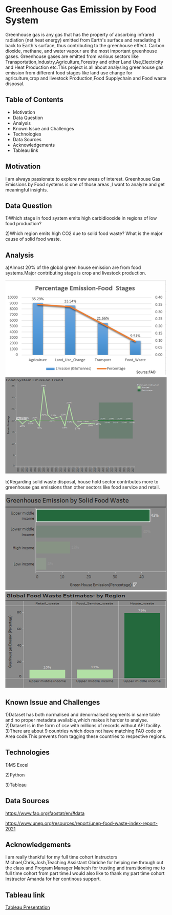 # Greenhouse Gas Emission by Food System
		
Greenhouse gas is  any gas that has the property of absorbing infrared radiation (net heat energy) emitted from Earth's surface and reradiating it back to Earth's surface, thus contributing to the greenhouse effect. Carbon dioxide, methane, and water vapour are the most important greenhouse gases. Greenhouse gases are emitted  from various sectors like Transportation,Industry,Agriculture,Forestry and other Land Use,Electricity and Heat Production etc.This project is all about analysing greenhouse gas emission from different food stages like
land use change for agriculture,crop and livestock Production,Food Supplychain and Food waste disposal.

## Table of Contents
* Motivation
* Data Question
* Analysis
* Known Issue and Challenges
* Technologies
* Data Sources
* Acknowledgements
* Tableau link

## Motivation

I am always passionate to explore new areas of interest. Greenhouse Gas Emissions by Food systems is one of those areas ,I want to analyze and get meaningful insights.


## Data Question

1)Which stage in food system emits high carbidiooxide in regions of low food production?

2)Which region emits high CO2 due to solid food waste? What is the major cause of solid food waste.

## Analysis

a)Almost 20% of the global green house emission are from food systems.Major contributing stage is crop and livestock production.

  <img src="https://github.com/vnirmaladevi/Greenhouse-Gas-Emission-by-Food-System/blob/main/Images/Image1.png" width="600" height="300">
  <img src="https://github.com/vnirmaladevi/Greenhouse-Gas-Emission-by-Food-System/blob/main/Images/Image2.png" width="600" height="300">



b)Regarding solid waste disposal, house hold sector contributes more to greenhouse gas emissions than other sectors like food service and retail.

  <img src="https://github.com/vnirmaladevi/Greenhouse-Gas-Emission-by-Food-System/blob/main/Images/Image3.png" width="600" height="300">
  <img src="https://github.com/vnirmaladevi/Greenhouse-Gas-Emission-by-Food-System/blob/main/Images/Image4.png" width="600" height="300">

## Known Issue and Challenges

1)Dataset has both normalised and denormalised segments in same table and no proper metadata available,which makes it harder to analyse.
2)Dataset is in the form of csv with millions of records without API facility.
3)There are about 9 countries which does not have matching FAO code or Area code.This prevents from tagging these countries to respective regions.



## Technologies

1)MS Excel

2)Python

3)Tableau


## Data Sources

https://www.fao.org/faostat/en/#data

https://www.unep.org/resources/report/unep-food-waste-index-report-2021


## Acknowledgements

I am really thankful for my full time cohort Instructors Michael,Chris,Josh,Teaching Assistant Olariche for helping me through out the class and Program Manager Mahesh for trusting and  transitioning me to full time cohort from part time.I would also like to thank my part time cohort Instructor Amanda for her continous support.

## Tableau link

[Tableau Presentation](https://public.tableau.com/views/GreenhouseGasEmissionbyFoodsystem/GreenhouseEmission?:language=en-US&publish=yes&:display_count=n&:origin=viz_share_link)
